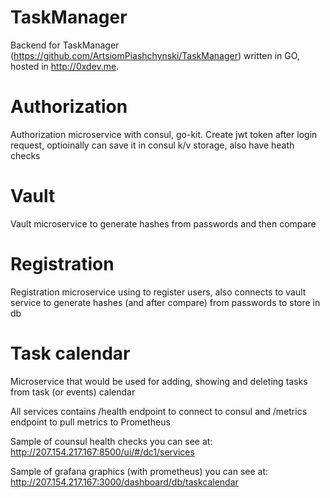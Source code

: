 # TaskManager
Backend for TaskManager (https://github.com/ArtsiomPiashchynski/TaskManager) written in GO, hosted in http://0xdev.me.

# Authorization

Authorization microservice with consul, go-kit. Create jwt token after login request, optioinally can save it in consul k/v storage, also have heath checks

# Vault

Vault microservice to generate hashes from passwords and then compare

# Registration

Registration microservice using to register users, also connects to vault service to generate hashes (and after compare) from passwords to store in db

# Task calendar

Microservice that would be used for adding, showing and deleting tasks from task (or events) calendar


All services contains /health endpoint to connect to consul and /metrics endpoint to pull metrics to Prometheus


Sample of counsul health checks you can see at:
http://207.154.217.167:8500/ui/#/dc1/services

Sample of grafana graphics (with prometheus) you can see at:
http://207.154.217.167:3000/dashboard/db/taskcalendar
